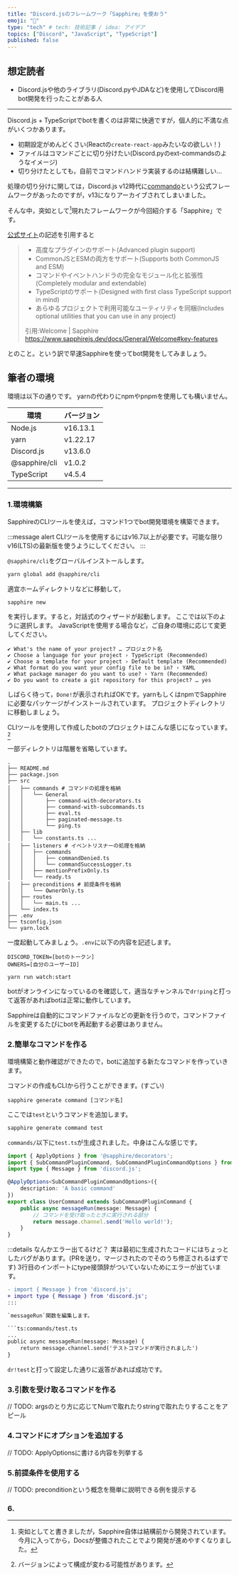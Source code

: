 ```yaml
---
title: "Discord.jsのフレームワーク「Sapphire」を使おう"
emoji: "💎"
type: "tech" # tech: 技術記事 / idea: アイデア
topics: ["Discord", "JavaScript", "TypeScript"]
published: false
---
```


## 想定読者
- Discord.jsや他のライブラリ(Discord.pyやJDAなど)を使用してDiscord用bot開発を行ったことがある人

---

Discord.js + TypeScriptでbotを書くのは非常に快適ですが，個人的に不満な点がいくつかあります。

- 初期設定がめんどくさい(Reactの`create-react-app`みたいなの欲しい！)
- ファイルはコマンドごとに切り分けたい(Discord.pyのext-commandsのようなイメージ)
- 切り分けたとしても，自前でコマンドハンドラ実装するのは結構難しい...

処理の切り分けに関しては，Discord.js v12時代に[commando](https://github.com/discordjs/Commando)という公式フレームワークがあったのですが，v13になりアーカイブされてしまいました。

そんな中，突如として[^1]現れたフレームワークが今回紹介する「Sapphire」です。

[^1]: 突如としてと書きましたが，Sapphire自体は結構前から開発されています。今月に入ってから，Docsが整備されたことでより開発が進めやすくなりました。

[公式サイト](https://www.sapphirejs.dev/)の記述を引用すると

>- 高度なプラグインのサポート(Advanced plugin support)
>- CommonJSとESMの両方をサポート(Supports both CommonJS and ESM)
>- コマンドやイベントハンドラの完全なモジュール化と拡張性(Completely modular and extendable)
>- TypeScriptのサポート(Designed with first class TypeScript support in mind)
>- あらゆるプロジェクトで利用可能なユーティリティを同梱(Includes optional utilities that you can use in any project)
>
> 引用:Welcome | Sapphire https://www.sapphirejs.dev/docs/General/Welcome#key-features

とのこと。という訳で早速Sapphireを使ってbot開発をしてみましょう。

## 筆者の環境

環境は以下の通りです。
yarnの代わりにnpmやpnpmを使用しても構いません。

|環境|バージョン|
|---|----|
|Node.js|v16.13.1|
|yarn|v1.22.17|
|Discord.js|v13.6.0|
|@sapphire/cli|v1.0.2|
|TypeScript|v4.5.4|

---

### 1.環境構築

SapphireのCLIツールを使えば，コマンド1つでbot開発環境を構築できます。

:::message alert
CLIツールを使用するにはv16.7以上が必要です。可能な限りv16(LTS)の最新版を使うようにしてください。
:::

`@sapphire/cli`をグローバルインストールします。

```bash
yarn global add @sapphire/cli
```

適宜ホームディレクトリなどに移動して，

```bash
sapphire new
```

を実行します。すると，対話式のウィザードが起動します。
ここでは以下のように選択します。
JavaScriptを使用する場合など，ご自身の環境に応じて変更してください。

```
✔ What's the name of your project? … プロジェクト名
✔ Choose a language for your project › TypeScript (Recommended)
✔ Choose a template for your project › Default template (Recommended)
✔ What format do you want your config file to be in? › YAML
✔ What package manager do you want to use? › Yarn (Recommended)
✔ Do you want to create a git repository for this project? … yes
```

しばらく待って，`Done!`が表示されればOKです。yarnもしくはnpmでSapphireに必要なパッケージがインストールされています。
プロジェクトディレクトリに移動しましょう。

CLIツールを使用して作成したbotのプロジェクトはこんな感じになっています。[^2]

[^2]: バージョンによって構成が変わる可能性があります。

一部ディレクトリは階層を省略しています。
```bash:プロジェクトディレクトリ
.
├── README.md
├── package.json
├── src
│   ├── commands # コマンドの処理を格納
│   │   └── General
│   │       ├── command-with-decorators.ts
│   │       ├── command-with-subcommands.ts
│   │       ├── eval.ts
│   │       ├── paginated-message.ts
│   │       └── ping.ts
│   ├── lib
│   │   └── constants.ts ...
│   ├── listeners # イベントリスナーの処理を格納
│   │   ├── commands
│   │   │   ├── commandDenied.ts
│   │   │   └── commandSuccessLogger.ts
│   │   ├── mentionPrefixOnly.ts
│   │   └── ready.ts
│   ├── preconditions # 前提条件を格納
│   │   └── OwnerOnly.ts
│   ├── routes
│   │   └── main.ts ...
│   └── index.ts
├── .env
├── tsconfig.json
└── yarn.lock

```

一度起動してみましょう。`.env`に以下の内容を記述します。
```txt:.env
DISCORD_TOKEN=[botのトークン]
OWNERS=[自分のユーザーID]
```
```bash:起動コマンド
yarn run watch:start
```
botがオンラインになっているのを確認して，適当なチャンネルで`dr!ping`と打って返答があればbotは正常に動作しています。

Sapphireは自動的にコマンドファイルなどの更新を行うので，コマンドファイルを変更するたびにbotを再起動する必要はありません。

### 2.簡単なコマンドを作る

環境構築と動作確認ができたので，botに追加する新たなコマンドを作っていきます。

コマンドの作成もCLIから行うことができます。(すごい)
```bash:新規コマンドを作成するCLIコマンド
sapphire generate command [コマンド名]
```
ここでは`test`というコマンドを追加します。
```bash
sapphire generate command test
```
`commands/`以下に`test.ts`が生成されました。中身はこんな感じです。

```ts:commands/test.ts
import { ApplyOptions } from '@sapphire/decorators';
import { SubCommandPluginCommand, SubCommandPluginCommandOptions } from '@sapphire/plugin-subcommands';
import type { Message } from 'discord.js';

@ApplyOptions<SubCommandPluginCommandOptions>({
	description: 'A basic command'
})
export class UserCommand extends SubCommandPluginCommand {
	public async messageRun(message: Message) {
        // コマンドを受け取ったときに実行される部分
		return message.channel.send('Hello world!');
	}
}
```

:::details なんかエラー出てるけど？
実は最初に生成されたコードにはちょっとしたバグがあります。(PRを送り，マージされたのでそのうち修正されるはずです)
3行目のインポートにtype接頭辞がついていないためにエラーが出ています。
```diff ts:修正
- import { Message } from 'discord.js';
+ import type { Message } from 'discord.js';
:::

`messageRun`関数を編集します。

```ts:commands/test.ts
...
public async messageRun(message: Message) {
    return message.channel.send('テストコマンドが実行されました')
}
```

`dr!test`と打って設定した通りに返答があれば成功です。

### 3.引数を受け取るコマンドを作る
// TODO: argsのとり方に応じてNumで取れたりstringで取れたりすることをアピール

### 4.コマンドにオプションを追加する
// TODO: ApplyOptionsに書ける内容を列挙する

### 5.前提条件を使用する
// TODO: preconditionという概念を簡単に説明できる例を提示する

### 6.